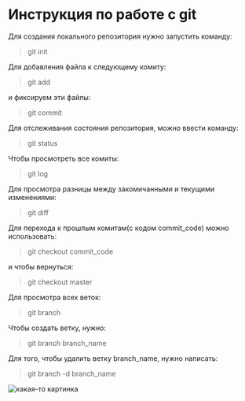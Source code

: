 # Инструкция по работе с git
Для создания локального репозитория нужно запустить команду:
> git init

Для добавления файла к следующему комиту:
> git add

и фиксируем эти файлы:
> git commit

Для отслеживания состояния репозитория, можно ввести команду:
> git status

Чтобы просмотреть все комиты:
> git log

Для просмотра разницы между закомичанными и текущими изменениями:
> git diff

Для перехода к прошлым комитам(с кодом commit_code) можно использовать:
> git checkout commit_code

и чтобы вернуться:
> git checkout master

Для просмотра всех веток:
> git branch

Чтобы создать ветку, нужно:
> git branch branch_name

Для того, чтобы удалить ветку branch_name, нужно написать:
>git branch -d branch_name

![какая-то картинка](pic.jpg)
